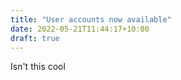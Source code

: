 ```yaml
---
title: "User accounts now available"
date: 2022-05-21T11:44:17+10:00
draft: true
---
```


Isn't this cool
